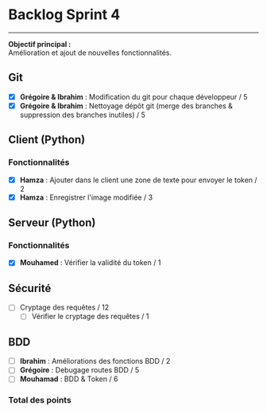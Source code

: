 # Backlog Sprint 4

---

**Objectif principal :**  
Amélioration et ajout de nouvelles fonctionnalités.

## Git
- [x] **Grégoire & Ibrahim** : Modification du git pour chaque développeur / 5
- [x] **Grégoire & Ibrahim** : Nettoyage dépôt git (merge des branches & suppression des branches inutiles) / 5

## Client (Python)

### Fonctionnalités
- [x] **Hamza** : Ajouter dans le client une zone de texte pour envoyer le token / 2
- [x] **Hamza** : Enregistrer l'image modifiée / 3

## Serveur (Python)

### Fonctionnalités
- [x] **Mouhamed** : Vérifier la validité du token / 1

## Sécurité
- [ ] Cryptage des requêtes / 12
  - [ ] Vérifier le cryptage des requêtes / 1

## BDD
- [ ] **Ibrahim** : Améliorations des fonctions BDD / 2
- [ ] **Grégoire** : Debugage routes BDD / 5
- [ ] **Mouhamad** : BDD & Token / 6

### Total des points

